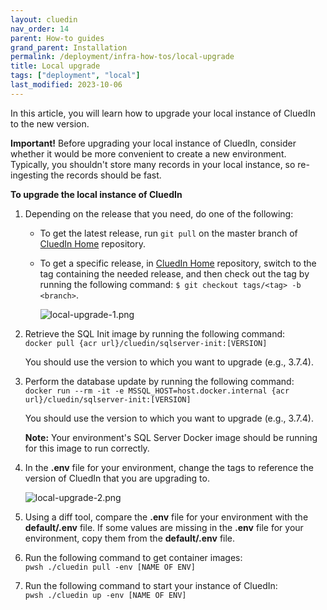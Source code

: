 ```yaml
---
layout: cluedin
nav_order: 14
parent: How-to guides
grand_parent: Installation
permalink: /deployment/infra-how-tos/local-upgrade
title: Local upgrade
tags: ["deployment", "local"]
last_modified: 2023-10-06
---
```


In this article, you will learn how to upgrade your local instance of CluedIn to the new version.

**Important!** Before upgrading your local instance of CluedIn, consider whether it would be more convenient to create a new environment. Typically, you shouldn't store many records in your local instance, so re-ingesting the records should be fast.

**To upgrade the local instance of CluedIn**

1. Depending on the release that you need, do one of the following:

    - To get the latest release, run `git pull` on the master branch of [CluedIn Home](https://github.com/CluedIn-io/Home) repository.

    - To get a specific release, in [CluedIn Home](https://github.com/CluedIn-io/Home) repository, switch to the tag containing the needed release, and then check out the tag by running the following command: `$ git checkout tags/<tag> -b <branch>`.

        ![local-upgrade-1.png](../../assets/images/ama/howtos/local-upgrade-1.png)

1. Retrieve the SQL Init image by running the following command:  
`docker pull {acr url}/cluedin/sqlserver-init:[VERSION]`

    You should use the version to which you want to upgrade (e.g., 3.7.4).

1. Perform the database update by running the following command:  
`docker run --rm -it -e MSSQL_HOST=host.docker.internal {acr url}/cluedin/sqlserver-init:[VERSION]`

    You should use the version to which you want to upgrade (e.g., 3.7.4).

    **Note:** Your environment's SQL Server Docker image should be running for this image to run correctly.

1. In the **.env** file for your environment, change the tags to reference the version of CluedIn that you are upgrading to.

    ![local-upgrade-2.png](../../assets/images/ama/howtos/local-upgrade-2.png)

1. Using a diff tool, compare the **.env** file for your environment with the **default/.env** file. If some values are missing in the **.env** file for your environment, copy them from the **default/.env** file.

1. Run the following command to get container images:  
`pwsh ./cluedin pull -env [NAME OF ENV]`

1. Run the following command to start your instance of CluedIn:  
`pwsh ./cluedin up -env [NAME OF ENV]`
